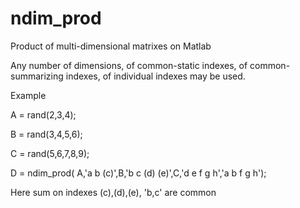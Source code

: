 # ndim_prod
Product of multi-dimensional matrixes on Matlab

Any number of dimensions, of common-static indexes, of common-summarizing indexes, of individual indexes may be used.

Example

A = rand(2,3,4);

B = rand(3,4,5,6);

C = rand(5,6,7,8,9);

D = ndim_prod( A,'a b (c)',B,'b c (d) (e)',C,'d e f g h','a b f g h');

Here sum on indexes (c),(d),(e), 
'b,c' are common
